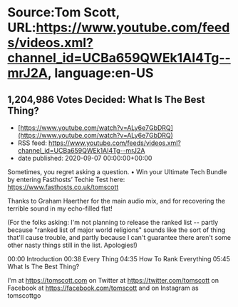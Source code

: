 # Source:Tom Scott, URL:https://www.youtube.com/feeds/videos.xml?channel_id=UCBa659QWEk1AI4Tg--mrJ2A, language:en-US

## 1,204,986 Votes Decided: What Is The Best Thing?
 - [https://www.youtube.com/watch?v=ALy6e7GbDRQ](https://www.youtube.com/watch?v=ALy6e7GbDRQ)
 - RSS feed: https://www.youtube.com/feeds/videos.xml?channel_id=UCBa659QWEk1AI4Tg--mrJ2A
 - date published: 2020-09-07 00:00:00+00:00

Sometimes, you regret asking a question. • Win your Ultimate Tech Bundle by entering Fasthosts’ Techie Test here: https://www.fasthosts.co.uk/tomscott

Thanks to Graham Haerther for the main audio mix, and for recovering the terrible sound in my echo-filled flat!

(For the folks asking: I'm not planning to release the ranked list -- partly because "ranked list of major world religions" sounds like the sort of thing that'll cause trouble, and partly because I can't guarantee there aren't some other nasty things still in the list. Apologies!)

00:00 Introduction
00:38 Every Thing
04:35 How To Rank Everything
05:45 What Is The Best Thing?

I'm at https://tomscott.com
on Twitter at https://twitter.com/tomscott
on Facebook at https://facebook.com/tomscott
and on Instagram as tomscottgo


